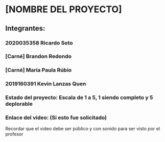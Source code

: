 # [NOMBRE DEL PROYECTO]
## Integrantes:
### 2020035358 Ricardo Soto
### [Carné] Brandon Redondo
### [Carné] María Paula Rúbio
### 2019160391 Kevin Lanzas Quen

### Estado del proyecto: Escala de 1 a 5, 1 siendo completo y 5 deplorable
### Enlace del video: (Si esto fue solicitado)
Recordar que el video debe ser público y con sonido para ser visto por el profesor
